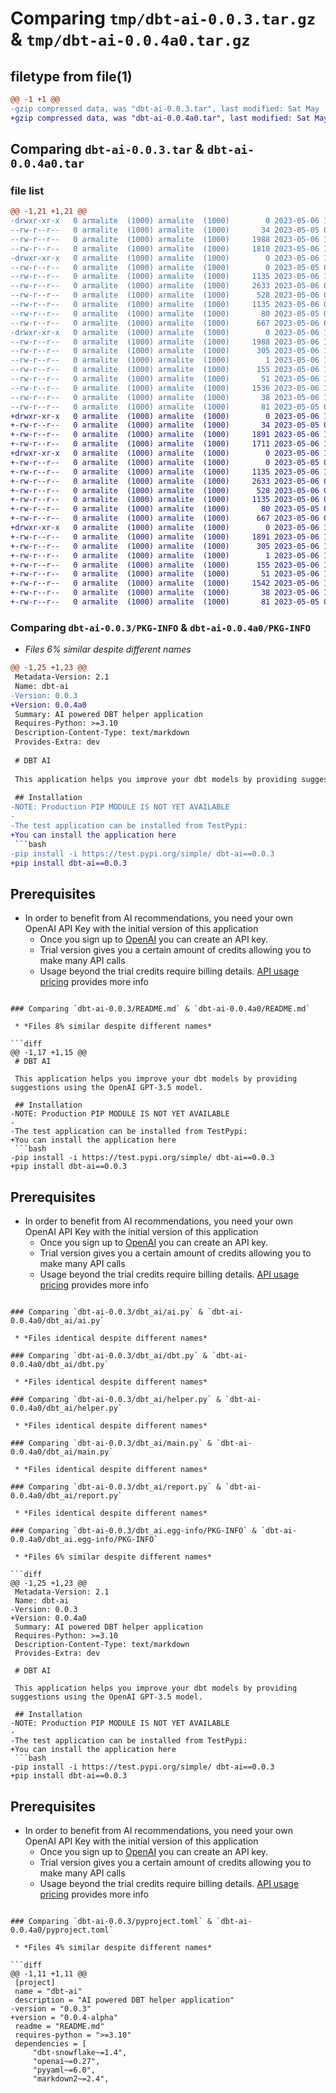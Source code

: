 # Comparing `tmp/dbt-ai-0.0.3.tar.gz` & `tmp/dbt-ai-0.0.4a0.tar.gz`

## filetype from file(1)

```diff
@@ -1 +1 @@
-gzip compressed data, was "dbt-ai-0.0.3.tar", last modified: Sat May  6 11:07:22 2023, max compression
+gzip compressed data, was "dbt-ai-0.0.4a0.tar", last modified: Sat May  6 11:15:47 2023, max compression
```

## Comparing `dbt-ai-0.0.3.tar` & `dbt-ai-0.0.4a0.tar`

### file list

```diff
@@ -1,21 +1,21 @@
-drwxr-xr-x   0 armalite  (1000) armalite  (1000)        0 2023-05-06 11:07:22.147895 dbt-ai-0.0.3/
--rw-r--r--   0 armalite  (1000) armalite  (1000)       34 2023-05-05 05:14:16.000000 dbt-ai-0.0.3/MANIFEST.in
--rw-r--r--   0 armalite  (1000) armalite  (1000)     1988 2023-05-06 11:07:22.147895 dbt-ai-0.0.3/PKG-INFO
--rw-r--r--   0 armalite  (1000) armalite  (1000)     1810 2023-05-06 11:06:19.000000 dbt-ai-0.0.3/README.md
-drwxr-xr-x   0 armalite  (1000) armalite  (1000)        0 2023-05-06 11:07:22.147895 dbt-ai-0.0.3/dbt_ai/
--rw-r--r--   0 armalite  (1000) armalite  (1000)        0 2023-05-05 05:14:16.000000 dbt-ai-0.0.3/dbt_ai/__init__.py
--rw-r--r--   0 armalite  (1000) armalite  (1000)     1135 2023-05-06 10:40:22.000000 dbt-ai-0.0.3/dbt_ai/ai.py
--rw-r--r--   0 armalite  (1000) armalite  (1000)     2633 2023-05-06 09:35:47.000000 dbt-ai-0.0.3/dbt_ai/dbt.py
--rw-r--r--   0 armalite  (1000) armalite  (1000)      528 2023-05-06 08:28:32.000000 dbt-ai-0.0.3/dbt_ai/helper.py
--rw-r--r--   0 armalite  (1000) armalite  (1000)     1135 2023-05-06 09:36:12.000000 dbt-ai-0.0.3/dbt_ai/main.py
--rw-r--r--   0 armalite  (1000) armalite  (1000)       80 2023-05-05 05:14:16.000000 dbt-ai-0.0.3/dbt_ai/py.typed
--rw-r--r--   0 armalite  (1000) armalite  (1000)      667 2023-05-06 09:44:21.000000 dbt-ai-0.0.3/dbt_ai/report.py
-drwxr-xr-x   0 armalite  (1000) armalite  (1000)        0 2023-05-06 11:07:22.147895 dbt-ai-0.0.3/dbt_ai.egg-info/
--rw-r--r--   0 armalite  (1000) armalite  (1000)     1988 2023-05-06 11:07:22.000000 dbt-ai-0.0.3/dbt_ai.egg-info/PKG-INFO
--rw-r--r--   0 armalite  (1000) armalite  (1000)      305 2023-05-06 11:07:22.000000 dbt-ai-0.0.3/dbt_ai.egg-info/SOURCES.txt
--rw-r--r--   0 armalite  (1000) armalite  (1000)        1 2023-05-06 11:07:22.000000 dbt-ai-0.0.3/dbt_ai.egg-info/dependency_links.txt
--rw-r--r--   0 armalite  (1000) armalite  (1000)      155 2023-05-06 11:07:22.000000 dbt-ai-0.0.3/dbt_ai.egg-info/requires.txt
--rw-r--r--   0 armalite  (1000) armalite  (1000)       51 2023-05-06 11:07:22.000000 dbt-ai-0.0.3/dbt_ai.egg-info/top_level.txt
--rw-r--r--   0 armalite  (1000) armalite  (1000)     1536 2023-05-06 11:06:09.000000 dbt-ai-0.0.3/pyproject.toml
--rw-r--r--   0 armalite  (1000) armalite  (1000)       38 2023-05-06 11:07:22.147895 dbt-ai-0.0.3/setup.cfg
--rw-r--r--   0 armalite  (1000) armalite  (1000)       81 2023-05-05 05:14:16.000000 dbt-ai-0.0.3/setup.py
+drwxr-xr-x   0 armalite  (1000) armalite  (1000)        0 2023-05-06 11:15:47.357895 dbt-ai-0.0.4a0/
+-rw-r--r--   0 armalite  (1000) armalite  (1000)       34 2023-05-05 05:14:16.000000 dbt-ai-0.0.4a0/MANIFEST.in
+-rw-r--r--   0 armalite  (1000) armalite  (1000)     1891 2023-05-06 11:15:47.357895 dbt-ai-0.0.4a0/PKG-INFO
+-rw-r--r--   0 armalite  (1000) armalite  (1000)     1711 2023-05-06 11:15:37.000000 dbt-ai-0.0.4a0/README.md
+drwxr-xr-x   0 armalite  (1000) armalite  (1000)        0 2023-05-06 11:15:47.357895 dbt-ai-0.0.4a0/dbt_ai/
+-rw-r--r--   0 armalite  (1000) armalite  (1000)        0 2023-05-05 05:14:16.000000 dbt-ai-0.0.4a0/dbt_ai/__init__.py
+-rw-r--r--   0 armalite  (1000) armalite  (1000)     1135 2023-05-06 10:40:22.000000 dbt-ai-0.0.4a0/dbt_ai/ai.py
+-rw-r--r--   0 armalite  (1000) armalite  (1000)     2633 2023-05-06 09:35:47.000000 dbt-ai-0.0.4a0/dbt_ai/dbt.py
+-rw-r--r--   0 armalite  (1000) armalite  (1000)      528 2023-05-06 08:28:32.000000 dbt-ai-0.0.4a0/dbt_ai/helper.py
+-rw-r--r--   0 armalite  (1000) armalite  (1000)     1135 2023-05-06 09:36:12.000000 dbt-ai-0.0.4a0/dbt_ai/main.py
+-rw-r--r--   0 armalite  (1000) armalite  (1000)       80 2023-05-05 05:14:16.000000 dbt-ai-0.0.4a0/dbt_ai/py.typed
+-rw-r--r--   0 armalite  (1000) armalite  (1000)      667 2023-05-06 09:44:21.000000 dbt-ai-0.0.4a0/dbt_ai/report.py
+drwxr-xr-x   0 armalite  (1000) armalite  (1000)        0 2023-05-06 11:15:47.357895 dbt-ai-0.0.4a0/dbt_ai.egg-info/
+-rw-r--r--   0 armalite  (1000) armalite  (1000)     1891 2023-05-06 11:15:47.000000 dbt-ai-0.0.4a0/dbt_ai.egg-info/PKG-INFO
+-rw-r--r--   0 armalite  (1000) armalite  (1000)      305 2023-05-06 11:15:47.000000 dbt-ai-0.0.4a0/dbt_ai.egg-info/SOURCES.txt
+-rw-r--r--   0 armalite  (1000) armalite  (1000)        1 2023-05-06 11:15:47.000000 dbt-ai-0.0.4a0/dbt_ai.egg-info/dependency_links.txt
+-rw-r--r--   0 armalite  (1000) armalite  (1000)      155 2023-05-06 11:15:47.000000 dbt-ai-0.0.4a0/dbt_ai.egg-info/requires.txt
+-rw-r--r--   0 armalite  (1000) armalite  (1000)       51 2023-05-06 11:15:47.000000 dbt-ai-0.0.4a0/dbt_ai.egg-info/top_level.txt
+-rw-r--r--   0 armalite  (1000) armalite  (1000)     1542 2023-05-06 11:15:22.000000 dbt-ai-0.0.4a0/pyproject.toml
+-rw-r--r--   0 armalite  (1000) armalite  (1000)       38 2023-05-06 11:15:47.357895 dbt-ai-0.0.4a0/setup.cfg
+-rw-r--r--   0 armalite  (1000) armalite  (1000)       81 2023-05-05 05:14:16.000000 dbt-ai-0.0.4a0/setup.py
```

### Comparing `dbt-ai-0.0.3/PKG-INFO` & `dbt-ai-0.0.4a0/PKG-INFO`

 * *Files 6% similar despite different names*

```diff
@@ -1,25 +1,23 @@
 Metadata-Version: 2.1
 Name: dbt-ai
-Version: 0.0.3
+Version: 0.0.4a0
 Summary: AI powered DBT helper application
 Requires-Python: >=3.10
 Description-Content-Type: text/markdown
 Provides-Extra: dev
 
 # DBT AI
 
 This application helps you improve your dbt models by providing suggestions using the OpenAI GPT-3.5 model.
 
 ## Installation
-NOTE: Production PIP MODULE IS NOT YET AVAILABLE
-
-The test application can be installed from TestPypi:
+You can install the application here
 ```bash
-pip install -i https://test.pypi.org/simple/ dbt-ai==0.0.3
+pip install dbt-ai==0.0.3
 ```
 
 ## Prerequisites
  - In order to benefit from AI recommendations, you need your own OpenAI API Key with the initial version of this application
     - Once you sign up to [OpenAI](https://openai.com/product) you can create an API key. 
     - Trial version gives you a certain amount of credits allowing you to make many API calls
     - Usage beyond the trial credits require billing details. [API usage pricing](https://openai.com/pricing) provides more info
```

### Comparing `dbt-ai-0.0.3/README.md` & `dbt-ai-0.0.4a0/README.md`

 * *Files 8% similar despite different names*

```diff
@@ -1,17 +1,15 @@
 # DBT AI
 
 This application helps you improve your dbt models by providing suggestions using the OpenAI GPT-3.5 model.
 
 ## Installation
-NOTE: Production PIP MODULE IS NOT YET AVAILABLE
-
-The test application can be installed from TestPypi:
+You can install the application here
 ```bash
-pip install -i https://test.pypi.org/simple/ dbt-ai==0.0.3
+pip install dbt-ai==0.0.3
 ```
 
 ## Prerequisites
  - In order to benefit from AI recommendations, you need your own OpenAI API Key with the initial version of this application
     - Once you sign up to [OpenAI](https://openai.com/product) you can create an API key. 
     - Trial version gives you a certain amount of credits allowing you to make many API calls
     - Usage beyond the trial credits require billing details. [API usage pricing](https://openai.com/pricing) provides more info
```

### Comparing `dbt-ai-0.0.3/dbt_ai/ai.py` & `dbt-ai-0.0.4a0/dbt_ai/ai.py`

 * *Files identical despite different names*

### Comparing `dbt-ai-0.0.3/dbt_ai/dbt.py` & `dbt-ai-0.0.4a0/dbt_ai/dbt.py`

 * *Files identical despite different names*

### Comparing `dbt-ai-0.0.3/dbt_ai/helper.py` & `dbt-ai-0.0.4a0/dbt_ai/helper.py`

 * *Files identical despite different names*

### Comparing `dbt-ai-0.0.3/dbt_ai/main.py` & `dbt-ai-0.0.4a0/dbt_ai/main.py`

 * *Files identical despite different names*

### Comparing `dbt-ai-0.0.3/dbt_ai/report.py` & `dbt-ai-0.0.4a0/dbt_ai/report.py`

 * *Files identical despite different names*

### Comparing `dbt-ai-0.0.3/dbt_ai.egg-info/PKG-INFO` & `dbt-ai-0.0.4a0/dbt_ai.egg-info/PKG-INFO`

 * *Files 6% similar despite different names*

```diff
@@ -1,25 +1,23 @@
 Metadata-Version: 2.1
 Name: dbt-ai
-Version: 0.0.3
+Version: 0.0.4a0
 Summary: AI powered DBT helper application
 Requires-Python: >=3.10
 Description-Content-Type: text/markdown
 Provides-Extra: dev
 
 # DBT AI
 
 This application helps you improve your dbt models by providing suggestions using the OpenAI GPT-3.5 model.
 
 ## Installation
-NOTE: Production PIP MODULE IS NOT YET AVAILABLE
-
-The test application can be installed from TestPypi:
+You can install the application here
 ```bash
-pip install -i https://test.pypi.org/simple/ dbt-ai==0.0.3
+pip install dbt-ai==0.0.3
 ```
 
 ## Prerequisites
  - In order to benefit from AI recommendations, you need your own OpenAI API Key with the initial version of this application
     - Once you sign up to [OpenAI](https://openai.com/product) you can create an API key. 
     - Trial version gives you a certain amount of credits allowing you to make many API calls
     - Usage beyond the trial credits require billing details. [API usage pricing](https://openai.com/pricing) provides more info
```

### Comparing `dbt-ai-0.0.3/pyproject.toml` & `dbt-ai-0.0.4a0/pyproject.toml`

 * *Files 4% similar despite different names*

```diff
@@ -1,11 +1,11 @@
 [project]
 name = "dbt-ai"
 description = "AI powered DBT helper application"
-version = "0.0.3"
+version = "0.0.4-alpha"
 readme = "README.md"
 requires-python = ">=3.10"
 dependencies = [
     "dbt-snowflake~=1.4",
     "openai~=0.27",
     "pyyaml~=6.0",
     "markdown2~=2.4",
```

